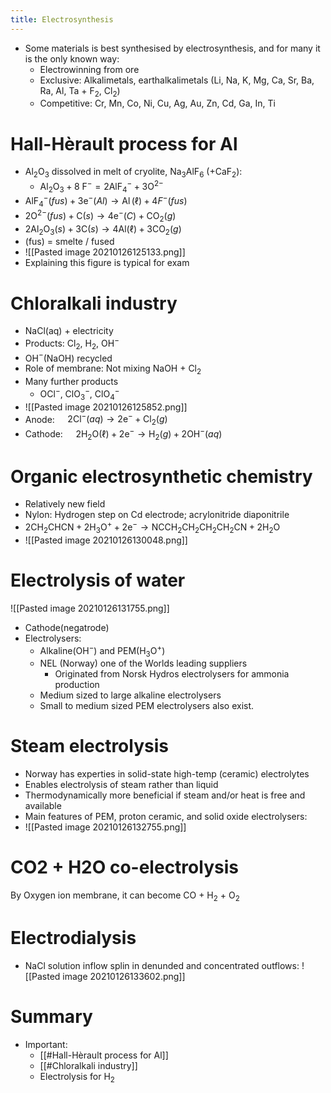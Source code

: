 ```yaml
---
title: Electrosynthesis
---
```

- Some materials is best synthesised by electrosynthesis, and for many it is the only known way:
	- Electrowinning from ore
	- Exclusive: Alkalimetals, earthalkalimetals (Li, Na, K, Mg, Ca, Sr, Ba, Ra, Al, Ta + F$_2$, Cl$_2$)
	- Competitive: Cr, Mn, Co, Ni, Cu, Ag, Au, Zn, Cd, Ga, In, Ti

# Hall-Hèrault process for Al
- Al$_2$O$_3$ dissolved in melt of cryolite, Na$_3$AlF$_6$ (+CaF$_2$):
	- $\mathrm{Al}_{2} \mathrm{O}_{3}+8 \mathrm{~F}^{-}=2 \mathrm{AlF}_{4}^{-}+3 \mathrm{O}^{2-}$
- $\operatorname{AlF}_{4}^{-}(f u s)+3 \mathrm{e}^{-}(A l) \rightarrow \operatorname{Al}(\ell)+4 F^{-}(f u s)$
- $2 \mathrm{O}^{2-}(f u s)+\mathrm{C}(s) \rightarrow 4 \mathrm{e}^{-}(C)+\mathrm{CO}_{2}(g)$
- $2 \mathrm{Al}_{2} \mathrm{O}_{3}(s)+3 \mathrm{C}(s) \rightarrow 4 \mathrm{Al}(\ell)+3 \mathrm{CO}_{2}(g)$
- (fus) = smelte / fused
- ![[Pasted image 20210126125133.png]]
- Explaining this figure is typical for exam

# Chloralkali industry
- NaCl(aq) + electricity
- Products: Cl$_2$, H$_2$, OH$^-$
- OH$^-$(NaOH) recycled
- Role of membrane: Not mixing NaOH + Cl$_2$
- Many further products
	- OCl$^-$, ClO$_3^-$, ClO$_4^-$
- ![[Pasted image 20210126125852.png]]
- Anode: $\quad 2 \mathrm{Cl}^{-}(a q) \rightarrow 2 \mathrm{e}^{-}+\mathrm{Cl}_{2}(g)$
- Cathode: $\quad 2 \mathrm{H}_{2} \mathrm{O}(\ell)+2 \mathrm{e}^{-} \rightarrow \mathrm{H}_{2}(g)+2 \mathrm{OH}^{-}(a q)$

# Organic electrosynthetic chemistry
- Relatively new field
- Nylon: Hydrogen step on Cd electrode; acrylonitride diaponitrile
- $2 \mathrm{CH}_{2} \mathrm{CHCN}+2 \mathrm{H}_{3} \mathrm{O}^{+}+2 \mathrm{e}^{-} \rightarrow \mathrm{NCCH}_{2} \mathrm{CH}_{2} \mathrm{CH}_{2} \mathrm{CH}_{2} \mathrm{CN}+2 \mathrm{H}_{2} \mathrm{O}$
- ![[Pasted image 20210126130048.png]]

# Electrolysis of water
![[Pasted image 20210126131755.png]]
- Cathode(negatrode)
- Electrolysers:
	- Alkaline(OH$^-$) and PEM(H$_3$O$^+$)
	- NEL (Norway) one of the Worlds leading suppliers
		- Originated from Norsk Hydros electrolysers for ammonia production
	- Medium sized to large alkaline electrolysers
	- Small to medium sized PEM electrolysers also exist.

# Steam electrolysis
- Norway has experties in solid-state high-temp (ceramic) electrolytes
- Enables electrolysis of steam rather than liquid
- Thermodynamically more beneficial if steam and/or heat is free and available
- Main features of PEM, proton ceramic, and solid oxide electrolysers:
- ![[Pasted image 20210126132755.png]]

# CO2 + H2O co-electrolysis
By Oxygen ion membrane, it can become CO + H$_2$ + O$_2$

# Electrodialysis
- NaCl solution inflow splin in denunded and concentrated outflows:
![[Pasted image 20210126133602.png]]

# Summary
- Important:
	- [[#Hall-Hèrault process for Al]]
	- [[#Chloralkali industry]]
	- Electrolysis for H$_2$

